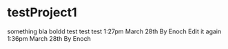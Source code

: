 # testProject1
something bla boldd
test test test
1:27pm March 28th
By Enoch
Edit it again
1:36pm March 28th
By Enoch
